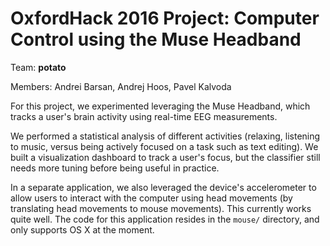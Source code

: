 # OxfordHack 2016 Project: Computer Control using the Muse Headband

Team: **potato**

Members: Andrei Barsan, Andrej Hoos, Pavel Kalvoda

For this project, we experimented leveraging the Muse Headband, which tracks
a user's brain activity using real-time EEG measurements.

We performed a statistical analysis of different activities (relaxing,
listening to music, versus being actively focused on a task such as text
editing). We built a visualization dashboard to track a user's focus, but the
classifier still needs more tuning before being useful in practice.

In a separate application, we also leveraged the device's accelerometer to
allow users to interact with the computer using head movements (by translating
head movements to mouse movements). This currently
works quite well. The code for this application resides in the `mouse/`
directory, and only supports OS X at the moment.
